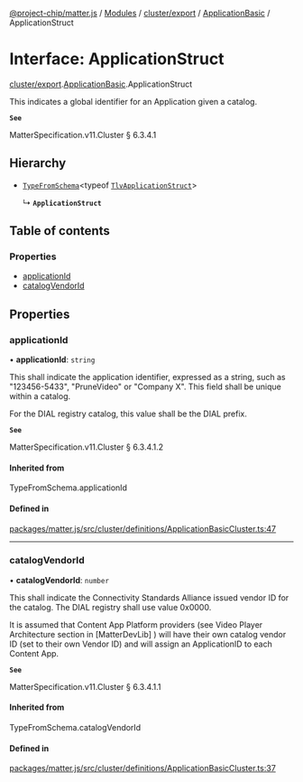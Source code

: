 [@project-chip/matter.js](../README.md) / [Modules](../modules.md) / [cluster/export](../modules/cluster_export.md) / [ApplicationBasic](../modules/cluster_export.ApplicationBasic.md) / ApplicationStruct

# Interface: ApplicationStruct

[cluster/export](../modules/cluster_export.md).[ApplicationBasic](../modules/cluster_export.ApplicationBasic.md).ApplicationStruct

This indicates a global identifier for an Application given a catalog.

**`See`**

MatterSpecification.v11.Cluster § 6.3.4.1

## Hierarchy

- [`TypeFromSchema`](../modules/tlv_export.md#typefromschema)\<typeof [`TlvApplicationStruct`](../modules/cluster_export.ApplicationBasic.md#tlvapplicationstruct)\>

  ↳ **`ApplicationStruct`**

## Table of contents

### Properties

- [applicationId](cluster_export.ApplicationBasic.ApplicationStruct.md#applicationid)
- [catalogVendorId](cluster_export.ApplicationBasic.ApplicationStruct.md#catalogvendorid)

## Properties

### applicationId

• **applicationId**: `string`

This shall indicate the application identifier, expressed as a string, such as "123456-5433", "PruneVideo"
or "Company X". This field shall be unique within a catalog.

For the DIAL registry catalog, this value shall be the DIAL prefix.

**`See`**

MatterSpecification.v11.Cluster § 6.3.4.1.2

#### Inherited from

TypeFromSchema.applicationId

#### Defined in

[packages/matter.js/src/cluster/definitions/ApplicationBasicCluster.ts:47](https://github.com/project-chip/matter.js/blob/6d3b6a5d957d88a9231d6ecab4bb41f8133112be/packages/matter.js/src/cluster/definitions/ApplicationBasicCluster.ts#L47)

___

### catalogVendorId

• **catalogVendorId**: `number`

This shall indicate the Connectivity Standards Alliance issued vendor ID for the catalog. The DIAL registry
shall use value 0x0000.

It is assumed that Content App Platform providers (see Video Player Architecture section in [MatterDevLib] )
will have their own catalog vendor ID (set to their own Vendor ID) and will assign an ApplicationID to each
Content App.

**`See`**

MatterSpecification.v11.Cluster § 6.3.4.1.1

#### Inherited from

TypeFromSchema.catalogVendorId

#### Defined in

[packages/matter.js/src/cluster/definitions/ApplicationBasicCluster.ts:37](https://github.com/project-chip/matter.js/blob/6d3b6a5d957d88a9231d6ecab4bb41f8133112be/packages/matter.js/src/cluster/definitions/ApplicationBasicCluster.ts#L37)
